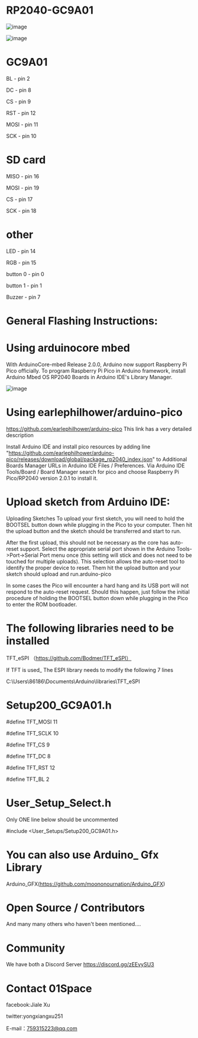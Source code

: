 # RP2040-GC9A01

![image](https://github.com/01Space/RP2040-GC9A01/blob/main/image/2.jpg)

![image](https://github.com/01Space/RP2040-GC9A01/blob/main/image/4.jpg)

# GC9A01

 BL   - pin 2
 
 DC   - pin 8
 
 CS   - pin 9
 
 RST  - pin 12
 
 MOSI - pin 11
 
 SCK  - pin 10

 # SD card 

 MISO - pin 16
 
 MOSI - pin 19
 
 CS   - pin 17
 
 SCK  - pin 18
 
 # other
 
 LED  - pin 14
 
 RGB  - pin 15 
 
 button 0 - pin 0
 
 button 1 - pin 1
 
 Buzzer   - pin 7
 

# General Flashing Instructions:

# Using arduinocore mbed

With ArduinoCore-mbed Release 2.0.0, Arduino now support Raspberry Pi Pico officially. To program Raspberry Pi Pico in Arduino framework, install Arduino Mbed OS RP2040 Boards in Arduino IDE's Library Manager.

![image](https://github.com/01Space/RP2040-0.42LCD/blob/main/image/Arduino%20Mbed%20OS%20RP2040%20Boards.jpg)

# Using earlephilhower/arduino-pico
https://github.com/earlephilhower/arduino-pico This link has a very detailed description

Install Arduino IDE and install pico resources by adding line "https://github.com/earlephilhower/arduino-pico/releases/download/global/package_rp2040_index.json" to Additional Boards Manager URLs in Arduino IDE Files / Preferences.
Via Arduino IDE Tools/Board / Board Manager search for pico and choose Raspberry Pi Pico/RP2040 version 2.0.1 to install it.

# Upload sketch from Arduino IDE:

Uploading Sketches
To upload your first sketch, you will need to hold the BOOTSEL button down while plugging in the Pico to your computer. Then hit the upload button and the sketch should be transferred and start to run.

After the first upload, this should not be necessary as the core has auto-reset support. Select the appropriate serial port shown in the Arduino Tools->Port->Serial Port menu once (this setting will stick and does not need to be touched for multiple uploads). This selection allows the auto-reset tool to identify the proper device to reset. Them hit the upload button and your sketch should upload and run.arduino-pico

In some cases the Pico will encounter a hard hang and its USB port will not respond to the auto-reset request. Should this happen, just follow the initial procedure of holding the BOOTSEL button down while plugging in the Pico to enter the ROM bootloader.

# The following libraries need to be installed

TFT_eSPI （https://github.com/Bodmer/TFT_eSPI）

If TFT is used_ The ESPI library needs to modify the following 7 lines

C:\Users\86186\Documents\Arduino\libraries\TFT_eSPI

# Setup200_GC9A01.h  

#define TFT_MOSI 11 

#define TFT_SCLK 10

#define TFT_CS   9 

#define TFT_DC   8 

#define TFT_RST  12 

#define TFT_BL   2  

# User_Setup_Select.h

Only ONE line below should be uncommented

#include <User_Setups/Setup200_GC9A01.h> 

# You can also use Arduino_ Gfx Library

Arduino_GFX(https://github.com/moononournation/Arduino_GFX)

# Open Source / Contributors



And many many others who haven't been mentioned....

# Community

We have both a Discord Server 
https://discord.gg/zEEvySU3

# Contact 01Space
facebook:Jiale Xu

twitter:yongxiangxu251

E-mail：759315223@qq.com
